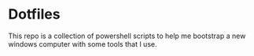# Dotfiles
This repo is a collection of powershell scripts to help me bootstrap a new windows computer with some tools that I use.
